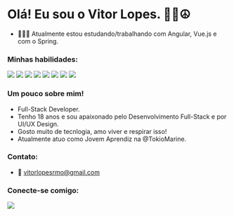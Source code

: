 # Olá! Eu sou o Vitor Lopes. 🤙🏽☮

- 👨🏽‍💻 Atualmente estou estudando/trabalhando com Angular, Vue.js e com o Spring.

### Minhas habilidades:

<a><img src="https://img.shields.io/badge/Angular-DD0031?style=for-the-badge&logo=angular&logoColor=white"></img></a>
<a><img src="https://img.shields.io/badge/vuejs-%2335495e.svg?style=for-the-badge&logo=vuedotjs&logoColor=%234FC08D"></img></a>
<a><img src="https://img.shields.io/badge/spring-%236DB33F.svg?style=for-the-badge&logo=spring&logoColor=white"></img></a>
<a><img src="https://img.shields.io/badge/TypeScript-007ACC?style=for-the-badge&logo=typescript&logoColor=white"></img></a>
<a><img src="https://img.shields.io/badge/JavaScript-F7DF1E?style=for-the-badge&logo=javascript&logoColor=black"></img></a>
<a><img src="https://img.shields.io/badge/java-%23ED8B00.svg?style=for-the-badge&logo=openjdk&logoColor=white"></img></a>
<a><img src="https://img.shields.io/badge/MySQL-FFFFF?style=for-the-badge&logo=mysql&logoColor=black"></img></a>
<a><img src="https://img.shields.io/badge/Figma-323330?style=for-the-badge&logo=figma&logoColor=black"></img></a>

### Um pouco sobre mim!

- Full-Stack Developer.
- Tenho 18 anos e sou apaixonado pelo Desenvolvimento Full-Stack e por UI/UX Design.
- Gosto muito de tecnlogia, amo viver e respirar isso!
- Atualmente atuo como Jovem Aprendiz na @TokioMarine.

### Contato:
- 📩 vitorlopesrmo@gmail.com

### Conecte-se comigo:
<a href="https://www.linkedin.com/in/vitor-lopes-914811236/"><img src="https://img.shields.io/badge/LinkedIn-F6F6F6?style=for-the-badge&logo=linkedin&logoColor=black"> </img></a>
